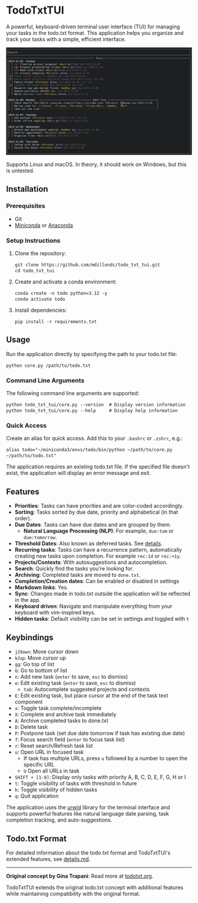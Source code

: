 # TodoTxtTUI

A powerful, keyboard-driven terminal user interface (TUI) for managing your tasks in the todo.txt format. This application helps you organize and track your tasks with a simple, efficient interface.

![Screenshot](img/screenshot.png)

Supports Linux and macOS. In theory, it should work on Windows, but this is untested.

## Installation

### Prerequisites

- Git
- [Miniconda](https://docs.conda.io/en/latest/miniconda.html) or [Anaconda](https://www.anaconda.com/download)

### Setup Instructions

1. Clone the repository:
   ```
   git clone https://github.com/mdillondc/todo_txt_tui.git
   cd todo_txt_tui
   ```

2. Create and activate a conda environment:
   ```
   conda create -n todo python=3.12 -y
   conda activate todo
   ```

3. Install dependencies:
   ```
   pip install -r requirements.txt
   ```

## Usage

Run the application directly by specifying the path to your todo.txt file:

```
python core.py /path/to/todo.txt
```

### Command Line Arguments

The following command line arguments are supported:

```
python todo_txt_tui/core.py --version  # Display version information
python todo_txt_tui/core.py --help     # Display help information
```

### Quick Access

Create an alias for quick access. Add this to your `.bashrc` or `.zshrc`, e.g.:
```
alias todo="~/miniconda3/envs/todo/bin/python ~/path/to/core.py ~/path/to/todo.txt"
```

The application requires an existing todo.txt file. If the specified file doesn't exist, the application will display an error message and exit.

## Features

- **Priorities**: Tasks can have priorities and are color-coded accordingly.
- **Sorting**: Tasks sorted by due date, priority and alphabetical (in that order).
- **Due Dates**: Tasks can have due dates and are grouped by them.
    - **Natural Language Processing (NLP)**: For example, `due:tom` or `due:tomorrow`.
- **Threshold Dates**: Also known as deferred tasks. See [details](details.md#threshold-dates).
- **Recurring tasks**: Tasks can have a recurrence pattern, automatically creating new tasks upon completion. For example `rec:1d` or `rec:+1y`.
- **Projects/Contexts**: With autosuggestions and autocompletion.
- **Search**: Quickly find the tasks you're looking for.
- **Archiving**: Completed tasks are moved to `done.txt`.
- **Completion/Creation dates**: Can be enabled or disabled in settings
- **Markdown links**: Yes.
- **Sync**: Changes made in todo.txt outside the application will be reflected in the app.
- **Keyboard driven**: Navigate and manipulate everything from your keyboard with vim-inspired keys.
- **Hidden tasks**: Default visibility can be set in settings and toggled with `t`

## Keybindings

- `j`/`down`: Move cursor down
- `k`/`up`: Move cursor up
- `gg`: Go top of list
- `G`: Go to bottom of list
- `n`: Add new task (`enter` to save, `esc` to dismiss)
- `e`: Edit existing task (`enter` to save, `esc` to dismiss)
  - `tab`: Autocomplete suggested projects and contexts
- `E`: Edit existing task, but place cursor at the end of the task text component 
- `x`: Toggle task complete/incomplete
- `X`: Complete and archive task immediately
- `A`: Archive completed tasks to done.txt
- `D`: Delete task
- `P`: Postpone task (set due date tomorrow if task has existing due date)
- `f`: Focus search field (`enter` to focus task list)
- `r`: Reset search/Refresh task list
- `u`: Open URL in focused task
    - If task has multiple URLs, press `u` followed by a number to open the specific URL
    - `U` Open all URLs in task
- `SHIFT + [1-9]`: Display only tasks with priority A, B, C, D, E, F, G, H or I
- `t`: Toggle visibility of tasks with threshold in future
- `h`: Toggle visibility of hidden tasks
- `q`: Quit application

The application uses the [urwid](http://urwid.org/) library for the terminal interface and supports powerful features like natural language date parsing, task completion tracking, and auto-suggestions.

## Todo.txt Format

For detailed information about the todo.txt format and TodoTxtTUI's extended features, see [details.md](details.md).

---

**Original concept by Gina Trapani**: Read more at [todotxt.org](http://todotxt.org/).

TodoTxtTUI extends the original todo.txt concept with additional features while maintaining compatibility with the original format.